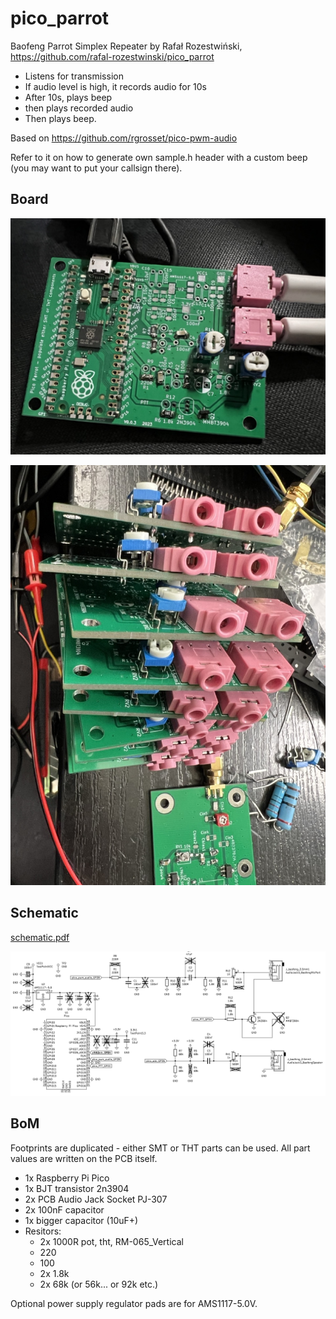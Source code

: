 # pico_parrot

Baofeng Parrot Simplex Repeater by Rafał Rozestwiński, https://github.com/rafal-rozestwinski/pico_parrot

- Listens for transmission
- If audio level is high, it records audio for 10s
- After 10s, plays beep
- then plays recorded audio
- Then plays beep.

Based on https://github.com/rgrosset/pico-pwm-audio

Refer to it on how to generate own sample.h header with a custom beep (you may want to put your callsign there).

## Board

![front](/img/board_photo.jpeg)

![front](/img/boards.jpeg)

## Schematic

[schematic.pdf](/schematic.pdf)

![schematic](/img/schematic.png)

## BoM

Footprints are duplicated - either SMT or THT parts can be used.
All part values are written on the PCB itself.

- 1x Raspberry Pi Pico
- 1x BJT transistor 2n3904
- 2x PCB Audio Jack Socket PJ-307
- 2x 100nF capacitor
- 1x bigger capacitor (10uF+)
- Resitors:
  - 2x 1000R pot, tht, RM-065_Vertical
  - 220
  - 100
  - 2x 1.8k
  - 2x 68k (or 56k... or 92k etc.) 

Optional power supply regulator pads are for AMS1117-5.0V.